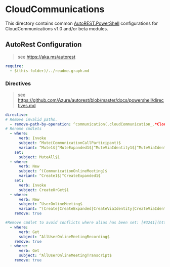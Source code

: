 # CloudCommunications

This directory contains common [AutoREST.PowerShell](https://github.com/Azure/autorest.powershell) configurations for CloudCommunications v1.0 and/or beta modules.

## AutoRest Configuration

> see <https://aka.ms/autorest>

``` yaml
require:
  - $(this-folder)/../readme.graph.md
```

### Directives

> see https://github.com/Azure/autorest/blob/master/docs/powershell/directives.md

``` yaml
directive:
# Remove invalid paths.
  - remove-path-by-operation: ^communication(.cloudCommunication_.*CloudCommunication|_(List|Create|Update|Delete)CallRecord|.callRecord.session_.*Segment|(_List|_Update)Call)$|
# Rename cmdlets
  - where:
      verb: Invoke
      subject: ^Mute(CommunicationCallParticipant)$
      variant: ^Mute1$|^MuteExpanded1$|^MuteViaIdentity1$|^MuteViaIdentityExpanded1$
    set:
      subject: MuteAll$1
  - where:
      verb: New
      subject: ^(CommunicationOnlineMeeting)$
      variant: ^Create1$|^CreateExpanded1$
    set:
      verb: Invoke
      subject: CreateOrGet$1
  - where:
      verb: New
      subject: ^UserOnlineMeeting$
      variant: ^(Create|CreateExpanded|CreateViaIdentity|CreateViaIdentityExpanded)([1-9]{1,2})$
    remove: true

#Remove cmdlet to avoid conflicts where alias has been set: [#3241](https://github.com/microsoftgraph/msgraph-sdk-powershell/issues/3241)
  - where:
      verb: Get
      subject: ^AllUserOnlineMeetingRecording$
    remove: true
  - where:
      verb: Get
      subject: ^AllUserOnlineMeetingTranscript$
    remove: true

```
